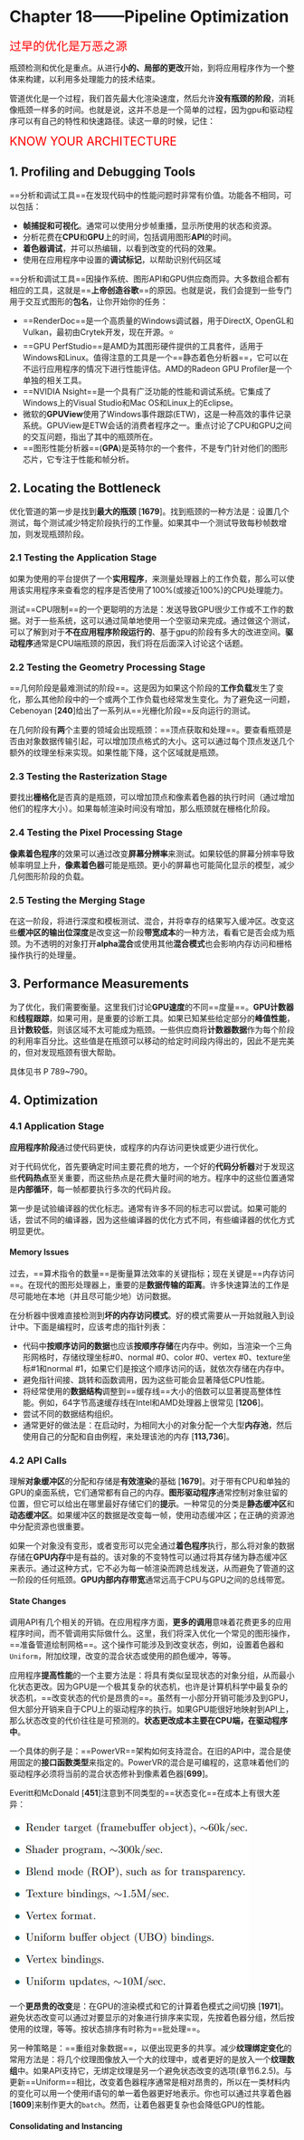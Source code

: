 # Chapter 18——Pipeline Optimization

<span style="color:red;font-size:1.3rem">过早的优化是万恶之源</span>

瓶颈检测和优化是重点。从进行**小的、局部的更改**开始，到将应用程序作为一个整体来构建，以利用多处理能力的技术结束。

管道优化是一个过程，我们首先最大化渲染速度，然后允许**没有瓶颈的阶段**，消耗像瓶颈一样多的时间。也就是说，这并不总是一个简单的过程，因为gpu和驱动程序可以有自己的特性和快速路径。读这一章的时候，记住：

<span style="color:red;font-size:1.3rem">KNOW YOUR ARCHITECTURE</span>



## 1. Profiling and Debugging Tools

==分析和调试工具==在发现代码中的性能问题时非常有价值。功能各不相同，可以包括：

- **帧捕捉和可视化**。通常可以使用分步帧重播，显示所使用的状态和资源。
- 分析花费在**CPU**和**GPU**上的时间，包括调用图形**API**的时间。
- **着色器调试**，并可以热编辑，以看到改变的代码的效果。
- 使用在应用程序中设置的**调试标记**，以帮助识别代码区域

==分析和调试工具==因操作系统、图形API和GPU供应商而异。大多数组合都有相应的工具，这就是==**上帝创造谷歌**==的原因。也就是说，我们会提到一些专门用于交互式图形的**包名**，让你开始你的任务：

- ==RenderDoc==是一个高质量的Windows调试器，用于DirectX, OpenGL和Vulkan，最初由Crytek开发，现在开源。:star:
- ==GPU PerfStudio==是AMD为其图形硬件提供的工具套件，适用于Windows和Linux。值得注意的工具是一个==静态着色分析器==，它可以在不运行应用程序的情况下进行性能评估。AMD的Radeon GPU Profiler是一个单独的相关工具。
- ==NVIDIA Nsight==是一个具有广泛功能的性能和调试系统。它集成了Windows上的Visual Studio和Mac OS和Linux上的Eclipse。
- 微软的**GPUView**使用了Windows事件跟踪(ETW)，这是一种高效的事件记录系统。GPUView是ETW会话的消费者程序之一。重点讨论了CPU和GPU之间的交互问题，指出了其中的瓶颈所在。
- ==图形性能分析器==(**GPA**)是英特尔的一个套件，不是专门针对他们的图形芯片，它专注于性能和帧分析。



## 2. Locating the Bottleneck

优化管道的第一步是找到**最大的瓶颈** [**1679**]。找到瓶颈的一种方法是：设置几个测试，每个测试减少特定阶段执行的工作量。如果其中一个测试导致每秒帧数增加，则发现瓶颈阶段。

###  2.1 Testing the Application Stage

如果为使用的平台提供了一个**实用程序**，来测量处理器上的工作负载，那么可以使用该实用程序来查看您的程序是否使用了100%(或接近100%)的CPU处理能力。

测试==CPU限制==的一个更聪明的方法是：发送导致GPU很少工作或不工作的数据。对于一些系统，这可以通过简单地使用一个空驱动来完成。通过做这个测试，可以了解到对于**不在应用程序阶段运行的**、基于gpu的阶段有多大的改进空间。**驱动程序**通常是CPU端瓶颈的原因，我们将在后面深入讨论这个话题。

### 2.2 Testing the Geometry Processing Stage

==几何阶段是最难测试的阶段==。这是因为如果这个阶段的**工作负载**发生了变化，那么其他阶段中的一个或两个工作负载也经常发生变化。为了避免这一问题，Cebenoyan [**240**]给出了一系列从==光栅化阶段==反向运行的测试。

在几何阶段有**两**个主要的领域会出现瓶颈：==顶点获取和处理==。要查看瓶颈是否由对象数据传输引起，可以增加顶点格式的大小。这可以通过每个顶点发送几个额外的纹理坐标来实现。如果性能下降，这个区域就是瓶颈。

### 2.3 Testing the Rasterization Stage

要找出**栅格化**是否真的是瓶颈，可以增加顶点和像素着色器的执行时间（通过增加他们的程序大小）。如果每帧渲染时间没有增加，那么瓶颈就在栅格化阶段。

### 2.4 Testing the Pixel Processing Stage

**像素着色程序**的效果可以通过改变**屏幕分辨率**来测试。如果较低的屏幕分辨率导致帧率明显上升，**像素着色器**可能是瓶颈。更小的屏幕也可能简化显示的模型，减少几何图形阶段的负载。

### 2.5 Testing the Merging Stage

在这一阶段，将进行深度和模板测试、混合，并将幸存的结果写入缓冲区。改变这些**缓冲区的输出位深度**是改变这一阶段**带宽成本**的一种方法，看看它是否会成为瓶颈。为不透明的对象打开**alpha混合**或使用其他**混合模式**也会影响内存访问和栅格操作执行的处理量。



## 3. Performance Measurements

为了优化，我们需要衡量。这里我们讨论**GPU速度**的不同==度量==。**GPU计数器**和**线程跟踪**，如果可用，是重要的诊断工具。如果已知某些给定部分的**峰值性能**，且**计数较低**，则该区域不太可能成为瓶颈。一些供应商将**计数器数据**作为每个阶段的利用率百分比。这些值是在瓶颈可以移动的给定时间段内得出的，因此不是完美的，但对发现瓶颈有很大帮助。

具体见书 P 789~790。



## 4. Optimization

### 4.1 Application Stage

**应用程序阶段**通过使代码更快，或程序的内存访问更快或更少进行优化。

对于代码优化，首先要确定时间主要花费的地方，一个好的**代码分析器**对于发现这些**代码热点**至关重要，而这些热点是花费大量时间的地方。程序中的这些位置通常是**内部循环**，每一帧都要执行多次的代码片段。

第一步是试验编译器的优化标志。通常有许多不同的标志可以尝试。如果可能的话，尝试不同的编译器，因为这些编译器的优化方式不同，有些编译器的优化方式明显更优。

#### Memory Issues

过去，==算术指令的数量==是衡量算法效率的关键指标；现在关键是==内存访问==。在现代的图形处理器上，重要的是**数据传输的距离**。许多快速算法的工作是尽可能地在本地（并且尽可能少地）访问数据。

在分析器中很难直接检测到**坏的内存访问模式**。好的模式需要从一开始就融入到设计中。下面是编程时，应该考虑的指针列表：

- 代码中**按顺序访问的数据**也应该**按顺序存储**在内存中。例如，当渲染一个三角形网格时，存储纹理坐标#0、normal #0、color #0、vertex #0、texture坐标#1和normal #1，如果它们是按这个顺序访问的话，就依次存储在内存中。
- 避免指针间接、跳转和函数调用，因为这些可能会显著降低CPU性能。
- 将经常使用的**数据结构**调整到==缓存线==大小的倍数可以显著提高整体性能。例如，64字节高速缓存线在Intel和AMD处理器上很常见 [**1206**]。
- 尝试不同的数据结构组织。
- 通常更好的做法是：在启动时，为相同大小的对象分配一个大型**内存池**，然后使用自己的分配和自由例程，来处理该池的内存 [**113,736**]。

### 4.2 API Calls

理解**对象缓冲区**的分配和存储是**有效渲染**的基础 [**1679**]。对于带有CPU和单独的GPU的桌面系统，它们通常都有自己的内存。**图形驱动程序**通常控制对象驻留的位置，但它可以给出在哪里最好存储它们的**提示**。一种常见的分类是**静态缓冲区**和**动态缓冲区**。如果缓冲区的数据是改变每一帧，使用动态缓冲区；在正确的资源池中分配资源也很重要。

如果一个对象没有变形，或者变形可以完全通过**着色程序**执行，那么将对象的数据存储在**GPU内存**中是有益的。该对象的不变特性可以通过将其存储为静态缓冲区来表示。通过这种方式，它不必为每一帧渲染而跨总线发送，从而避免了管道的这一阶段的任何瓶颈。**GPU内部内存带宽**通常远高于CPU与GPU之间的总线带宽。

#### State Changes

调用API有几个相关的开销。在应用程序方面，**更多的调用**意味着花费更多的应用程序时间，而不管调用实际做什么。这里，我们将深入优化一个常见的图形操作，==准备管道绘制网格==。这个操作可能涉及到改变状态，例如，设置着色器和`Uniform`，附加纹理，改变的混合状态或使用的颜色缓冲，等等。

应用程序**提高性能**的一个主要方法是：将具有类似呈现状态的对象分组，从而最小化状态更改。因为GPU是一个极其复杂的状态机，也许是计算机科学中最复杂的状态机，==改变状态的代价是昂贵的==。虽然有一小部分开销可能涉及到GPU，但大部分开销来自于CPU上的驱动程序的执行。如果GPU能很好地映射到API上，那么状态改变的代价往往是可预测的。**状态更改成本主要在CPU端，在驱动程序中**。

一个具体的例子是：==PowerVR==架构如何支持混合。在旧的API中，混合是使用固定的**接口函数类型**来指定的。PowerVR的混合是可编程的，这意味着他们的驱动程序必须将当前的混合状态修补到像素着色器[**699**]。

Everitt和McDonald [**451**]注意到不同类型的==状态变化==在成本上有很大差异：

![image-20201229221951883](RTR4_C18.assets/image-20201229221951883.png)

一个**更昂贵的改变**是：在GPU的渲染模式和它的计算着色模式之间切换 [**1971**]。避免状态改变可以通过对要显示的对象进行排序来实现，先按着色器分组，然后按使用的纹理，等等。按状态排序有时称为==批处理==。

另一种策略是：==重组对象数据==，以便出现更多的共享。减少**纹理绑定变化**的常用方法是：将几个纹理图像放入一个大的纹理中，或者更好的是放入一个**纹理数组**中。如果API支持它，无绑定纹理是另一个避免状态改变的选项(章节6.2.5)。与更新==Uniform==相比，改变着色器程序通常是相对昂贵的，所以在一类材料内的变化可以用一个使用if语句的单一着色器更好地表示。你也可以通过共享着色器[**1609**]来制作更大的`batch`。然而，让着色器更复杂也会降低GPU的性能。

#### Consolidating and Instancing